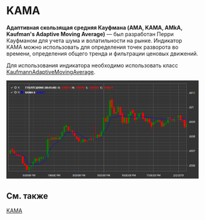 # KAMA

**Адаптивная скользящая средняя Кауфмана (AMA, KAMA, AMkA, Kaufman's Adaptive Moving Average)** — был разработан Перри Кауфманом для учета шума и волатильности на рынке. Индикатор KAMA можно использовать для определения точек разворота во времени, определения общего тренда и фильтрации ценовых движений. 

Для использования индикатора необходимо использовать класс [KaufmannAdaptiveMovingAverage](../api/StockSharp.Algo.Indicators.KaufmannAdaptiveMovingAverage.html). 

![IndicatorKaufmannAdaptiveMovingAverage](../images/IndicatorKaufmannAdaptiveMovingAverage.png)

## См. также

[KAMA](IndicatorKaufmannAdaptiveMovingAverage.md)
